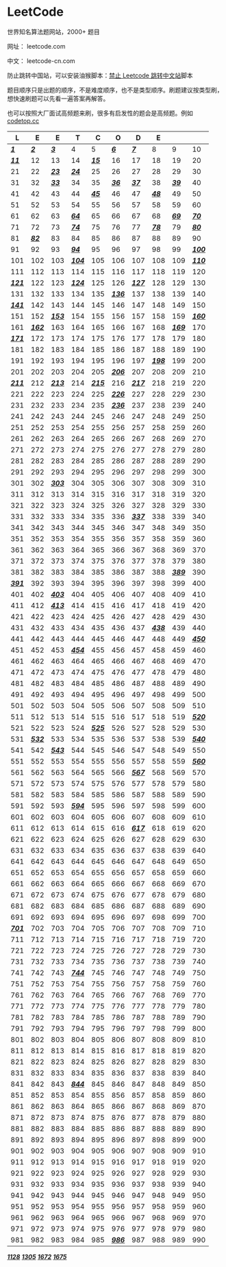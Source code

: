 # LeetCode

世界知名算法题网站，2000+ 题目

网址： leetcode.com

中文： leetcode-cn.com

防止跳转中国站，可以安装油猴脚本：[禁止 Leetcode 跳转中文站](https://greasyfork.org/zh-CN/scripts/408371)脚本

题目顺序只是出题的顺序，不是难度顺序，也不是类型顺序。刷题建议按类型刷，想快速刷题可以先看一遍答案再解答。

也可以按照大厂面试高频题来刷，很多有启发性的题会是高频题。例如 [codetop.cc](https://codetop.cc/home)



|L|E|E|T|C|O|D|E|||
| ---- | ---- | ---- | ---- | ---- | ---- | ---- | ---- | ---- | ---- |
|[***1***](1)|[***2***](2)|[***3***](3)|4|5|[***6***](6)|[***7***](7)|8|9|10|
|[***11***](11)|12|13|14|[***15***](15)|16|17|18|19|20|
|21|22|[***23***](23)|[***24***](24)|25|26|27|28|29|30|
|31|32|[***33***](33)|34|35|[***36***](36)|[***37***](37)|38|[***39***](39)|40|
|41|42|43|44|[***45***](45)|46|47|[***48***](48)|49|50|
|51|52|53|54|55|56|57|58|59|60|
|61|62|63|[***64***](64)|65|66|67|68|[***69***](69)|[***70***](70)|
|71|72|73|[***74***](74)|75|76|77|[***78***](78)|79|[***80***](80)|
|81|[***82***](82)|83|84|85|86|87|88|89|90|
|91|92|93|[***94***](94)|95|96|97|98|99|[***100***](100)|
|101|102|103|[***104***](104)|105|106|107|108|109|[***110***](110)|
|111|112|113|114|115|116|117|118|119|120|
|[***121***](121)|122|123|[***124***](124)|125|126|[***127***](127)|128|129|130|
|131|132|133|134|135|[***136***](136)|137|138|139|140|
|[***141***](141)|142|143|144|145|146|147|148|149|150|
|151|152|[***153***](153)|154|155|156|157|158|159|[***160***](160)|
|161|[***162***](162)|163|164|165|166|167|168|[***169***](169)|170|
|[***171***](171)|172|173|174|175|176|177|178|179|180|
|181|182|183|184|185|186|187|188|189|190|
|191|192|193|194|195|196|197|[***198***](198)|199|200|
|201|202|203|204|205|[***206***](206)|207|208|209|210|
|[***211***](211)|212|[***213***](213)|214|[***215***](215)|216|[***217***](217)|218|219|220|
|221|222|223|224|225|[***226***](226)|227|228|229|230|
|231|232|233|234|235|[***236***](236)|237|238|239|240|
|241|242|243|244|245|246|247|248|249|250|
|251|252|253|254|255|256|257|258|259|260|
|261|262|263|264|265|266|267|268|269|270|
|271|272|273|274|275|276|277|278|279|280|
|281|282|283|284|285|286|287|288|289|290|
|291|292|293|294|295|296|297|298|299|300|
|301|302|[***303***](303)|304|305|306|307|308|309|310|
|311|312|313|314|315|316|317|318|319|320|
|321|322|323|324|325|326|327|328|329|330|
|331|332|333|334|335|336|[***337***](337)|338|339|340|
|341|342|343|344|345|346|347|348|349|350|
|351|352|353|354|355|356|357|358|359|360|
|361|362|363|364|365|366|367|368|369|370|
|371|372|373|374|375|376|377|378|379|380|
|381|382|383|384|385|386|387|388|[***389***](389)|390|
|[***391***](391)|392|393|394|395|396|397|398|399|400|
|401|402|[***403***](403)|404|405|406|407|408|409|410|
|411|412|[***413***](413)|414|415|416|417|418|419|420|
|421|422|423|424|425|426|427|428|429|430|
|431|432|433|434|435|436|437|[***438***](438)|439|440|
|441|442|443|444|445|446|447|448|449|[***450***](450)|
|451|452|453|[***454***](454)|455|456|457|458|459|460|
|461|462|463|464|465|466|467|468|469|470|
|471|472|473|474|475|476|477|478|479|480|
|481|482|483|484|485|486|487|488|489|490|
|491|492|493|494|495|496|497|498|499|500|
|501|502|503|504|505|506|507|508|509|510|
|511|512|513|514|515|516|517|518|519|[***520***](520)|
|521|522|523|524|[***525***](525)|526|527|528|529|530|
|531|[***532***](532)|533|534|535|536|537|538|539|[***540***](540)|
|541|542|[***543***](543)|544|545|546|547|548|549|550|
|551|552|553|554|555|556|557|558|559|[***560***](560)|
|561|562|563|564|565|566|[***567***](567)|568|569|570|
|571|572|573|574|575|576|577|578|579|580|
|581|582|583|584|585|586|587|588|589|590|
|591|592|593|[***594***](594)|595|596|597|598|599|600|
|601|602|603|604|605|606|607|608|609|610|
|611|612|613|614|615|616|[***617***](617)|618|619|620|
|621|622|623|624|625|626|627|628|629|630|
|631|632|633|634|635|636|637|638|639|640|
|641|642|643|644|645|646|647|648|649|650|
|651|652|653|654|655|656|657|658|659|660|
|661|662|663|664|665|666|667|668|669|670|
|671|672|673|674|675|676|677|678|679|680|
|681|682|683|684|685|686|687|688|689|690|
|691|692|693|694|695|696|697|698|699|700|
|[***701***](701)|702|703|704|705|706|707|708|709|710|
|711|712|713|714|715|716|717|718|719|720|
|721|722|723|724|725|726|727|728|729|730|
|731|732|733|734|735|736|737|738|739|740|
|741|742|743|[***744***](744)|745|746|747|748|749|750|
|751|752|753|754|755|756|757|758|759|760|
|761|762|763|764|765|766|767|768|769|770|
|771|772|773|774|775|776|777|778|779|780|
|781|782|783|784|785|786|787|788|789|790|
|791|792|793|794|795|796|797|798|799|800|
|801|802|803|804|805|806|807|808|809|810|
|811|812|813|814|815|816|817|818|819|820|
|821|822|823|824|825|826|827|828|829|830|
|831|832|833|834|835|836|837|838|839|840|
|841|842|843|[***844***](844)|845|846|847|848|849|850|
|851|852|853|854|855|856|857|858|859|860|
|861|862|863|864|865|866|867|868|869|870|
|871|872|873|874|875|876|877|878|879|880|
|881|882|883|884|885|886|887|888|889|890|
|891|892|893|894|895|896|897|898|899|900|
|901|902|903|904|905|906|907|908|909|910|
|911|912|913|914|915|916|917|918|919|920|
|921|922|923|924|925|926|927|928|929|930|
|931|932|933|934|935|936|937|938|939|940|
|941|942|943|944|945|946|947|948|949|950|
|951|952|953|954|955|956|957|958|959|960|
|961|962|963|964|965|966|967|968|969|970|
|971|972|973|974|975|976|977|978|979|980|
|981|982|983|984|985|[***986***](986)|987|988|989|990|

[***1128***](1128) [***1305***](1305) [***1672***](1672) [***1675***](1675) 
